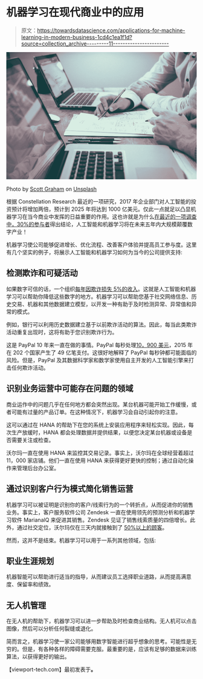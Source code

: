 # 机器学习在现代商业中的应用

> 原文：<https://towardsdatascience.com/applications-for-machine-learning-in-modern-business-1cd4c1ea1f1d?source=collection_archive---------11----------------------->

![](img/a636a6f6946e750fe13357b8cbc79ef1.png)

Photo by [Scott Graham](https://unsplash.com/@homajob?utm_source=medium&utm_medium=referral) on [Unsplash](https://unsplash.com?utm_source=medium&utm_medium=referral)

根据 Constellation Research 最近的一项研究，2017 年企业部门对人工智能的投资预计将增加两倍，预计到 2025 年将达到 1000 亿美元。仅此一点就足以凸显机器学习在当今商业中发挥的日益重要的作用。这也许就是为什么[在最近的一项调查中，30%的参与者](http://www.pwc.com/us/en/advisory-services/digital-iq/assets/pwc-digital-iq-report.pdf#515)得出结论，人工智能和机器学习将在未来五年内大规模颠覆数字产业！

机器学习使公司能够促进增长、优化流程、改善客户体验并提高员工参与度。这里有几个坚实的例子，将展示人工智能和机器学习如何为当今的公司提供支持:

## 检测欺诈和可疑活动

如果数字可信的话，一个组织[每年因欺诈损失 5%的收入](http://www.acfe.com/rttn2016/docs/Staggering-Cost-of-Fraud-infographic.pdf)。这就是人工智能和机器学习可以帮助你降低这些数字的地方。机器学习可以帮助您基于社交网络信息、历史交易、机器和其他数据建立模型，以开发一种有助于及时检测异常、异常值和异常的模式。

例如，银行可以利用历史数据建立基于以前欺诈活动的算法。因此，每当此类欺诈活动重复出现时，这将有助于您识别欺诈行为。

这是 PayPal 10 年来一直在做的事情。PayPal 每秒处理[10，900 美元](https://www.americanbanker.com/news/how-paypal-is-taking-a-chance-on-ai-to-fight-fraud)，2015 年在 202 个国家产生了 49 亿笔支付。这很好地解释了 PayPal 每秒钟都可能面临的风险。但是，PayPal 及其数据科学家和数学家使用自主开发的人工智能引擎来打击任何欺诈活动。

## 识别业务运营中可能存在问题的领域

商业运作中的问题几乎在任何地方都会突然出现。某台机器可能开始工作缓慢，或者可能有过量的产品订单。在这种情况下，机器学习会自动引起你的注意。

这可以通过在 HANA 的帮助下在您的系统上安装应用程序来轻松实现。因此，每次生产放缓时，HANA 都会处理数据并提供结果，以便您决定某台机器或设备是否需要关注或检查。

沃尔玛一直在使用 HANA 来监控其交易记录。事实上，沃尔玛在全球经营着超过 11，000 家店铺。他们一直在使用 HANA 来获得更好更快的控制；通过自动化操作来管理后台办公室。

## 通过识别客户行为模式简化销售运营

机器学习可以被证明是识别你的客户/线索行为的一个转折点，从而促进你的销售业务。事实上，客户服务软件公司 Zendesk 一直在使用领先的预测分析和机器学习软件 MarianalQ 来促进其销售。Zendesk 见证了销售线索质量的四倍增长。此外，通过社交定位，沃尔玛仅在三天内就接触到了 [50%以上的顾客](https://www.marianaiq.com/resources/zendesk-case-study/)。

然而，这并不是结束。机器学习可以用于一系列其他领域，包括:

## 职业生涯规划

机器智能可以帮助进行适当的指导，从而建议员工选择职业道路，从而提高满意度、保留率和绩效。

## 无人机管理

在无人机的帮助下，机器学习可以进一步帮助及时检查商业结构。无人机可以点击图像，然后可以分析任何裂缝或退化。

简而言之，机器学习使一家公司能够用数字智能进行超乎想象的思考。可能性是无穷的。但是，有各种各样的障碍需要克服。最重要的是，应该有足够的数据来训练算法，以获得更好的输出。

【viewport-tech.com】最初发表于[](https://viewport-tech.com/blog/applications-for-machine-learning-in-modern-business)**。**